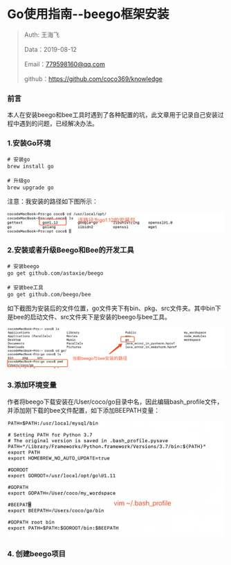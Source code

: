 # Go使用指南--beego框架安装

> Auth: 王海飞
>
> Data：2019-08-12
>
> Email：779598160@qq.com
>
> github：https://github.com/coco369/knowledge

### 前言

​	本人在安装beego和bee工具时遇到了各种配置的坑，此文章用于记录自己安装过程中遇到的问题，已经解决办法。

### 1.安装Go环境


```
# 安装go
brew install go

# 升级go
brew upgrade go
```

注意：我安装的路径如下图所示：

![图](../images/go安装路径.png)

### 2.安装或者升级Beego和Bee的开发工具

```
# 安装beego
go get github.com/astaxie/beego

# 安装bee工具
go get github.com/beego/bee
```

​	如下截图为安装后的文件位置，go文件夹下有bin、pkg、src文件夹。其中bin下是bee的启动文件、src文件夹下是安装的beego与bee工具。

![](../images/beego与bee路径.png)



### 3.添加环境变量

​	作者将beego下载安装在/User/coco/go目录中名，因此编辑bash_profile文件，并添加刚下载的bee文件配置，如下添加BEEPATH变量：

![图](../images/beego1.jpg)

### 4. 创建beego项目


